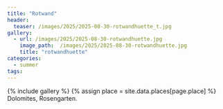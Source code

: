 ```yaml
---
title: "Rotwand"
header:
  teaser: /images/2025/2025-08-30-rotwandhuette_t.jpg
gallery:
  - url: /images/2025/2025-08-30-rotwandhuette.jpg
    image_path:  /images/2025/2025-08-30-rotwandhuette.jpg
    title: "rotwandhuette"
categories:
  - summer
tags:
---
```


{% include gallery %}
{% assign place = site.data.places[page.place] %}
Dolomites, Rosengarten.
